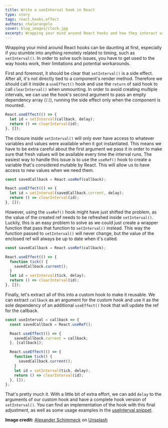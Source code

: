 ```yaml
---
title: Write a useInterval hook in React
type: story
tags: react,hooks,effect
authors: chalarangelo
cover: blog_images/clock.jpg
excerpt: Wrapping your mind around React hooks and how they interact with `setInterval()` can be difficult. Here's a guide to get you started.
---
```


Wrapping your mind around React hooks can be daunting at first, especially if you stumble into anything remotely related to timing, such as `setInterval()`. In order to solve such issues, you have to get used to the way hooks work, their limitations and potential workarounds.

First and foremost, it should be clear that `setInterval()` is a side effect. After all, it's not directly tied to a component's render method. Therefore we should call it inside a `useEffect()` hook and use the `return` of said hook to call `clearInterval()` when unmounting. In order to avoid creating multiple intervals, we can use the hook's second argument to pass an empty dependency array (`[]`), running the side effect only when the component is mounted.

```jsx
React.useEffect(() => {
  let id = setInterval(callback, delay);
  return () => clearInterval(id);
}, []);
```

The closure inside `setInterval()` will only ever have access to whatever variables and values were available when it got instantiated. This means we have to be extra careful about the first argument we pass it in order to make sure that fresh values will be available every time the interval runs. The easiest way to handle this issue is to use the `useRef()` hook to create a variable that's considered mutable by React. This will allow us to have access to new values when we need them.

```jsx
const savedCallback = React.useRef(callback);

React.useEffect(() => {
  let id = setInterval(savedCallback.current, delay);
  return () => clearInterval(id);
}, []);
```

However, using the `useRef()` hook might have just shifted the problem, as the value of the created ref needs to be refreshed inside `setInterval()`. Luckily, this is an easy problem to solve as we could just create a wrapper function that pass that function to `setInterval()` instead. This way the function passed to `setInterval()` will never change, but the value of the enclosed ref will always be up to date when it's called.

```jsx
const savedCallback = React.useRef(callback);

React.useEffect(() => {
  function tick() {
    savedCallback.current();
  }
  let id = setInterval(tick, delay);
  return () => clearInterval(id);
}, []);
```

Finally, let's extract all of this into a custom hook to make it reusable. We can extract `callback` as an argument for the custom hook and use it as the sole dependency of an additional `useEffect()` hook that will update the ref for the callback.

```jsx
const useInterval = callback => {
  const savedCallback = React.useRef();

  React.useEffect(() => {
    savedCallback.current = callback;
  }, [callback]);

  React.useEffect(() => {
    function tick() {
      savedCallback.current();
    }
    let id = setInterval(tick, delay);
    return () => clearInterval(id);
  }, []);
};
```

That's pretty much it. With a little bit of extra effort, we can add `delay` to the arguments of our custom hook and have a complete hook version of `setInterval()`. You can find an implementation of the hook with this final adjustment, as well as some usage examples in the [useInterval snippet](/react/s/use-interval).

**Image credit:** [Alexander Schimmeck](https://unsplash.com/@alschim?utm_source=unsplash&utm_medium=referral&utm_content=creditCopyText) on [Unsplash](https://unsplash.com?utm_source=unsplash&utm_medium=referral&utm_content=creditCopyText)

